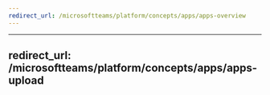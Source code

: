 ```yaml
---
redirect_url: /microsoftteams/platform/concepts/apps/apps-overview
---
```

---
redirect_url: /microsoftteams/platform/concepts/apps/apps-upload
---
